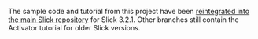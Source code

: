 The sample code and tutorial from this project have been
[reintegrated into the main Slick repository](https://github.com/slick/slick/pull/1711)
for Slick 3.2.1. Other branches still contain the Activator tutorial for older
Slick versions.
